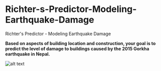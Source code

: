 # Richter-s-Predictor-Modeling-Earthquake-Damage
Richter's Predictor - Modeling Earthquake Damage

**Based on aspects of building location and construction, your goal is to predict the level of damage to buildings caused by the 2015 Gorkha earthquake in Nepal.**

![alt text](https://s3.amazonaws.com/drivendata-public-assets/nepal-quake-bm-2.JPG)

